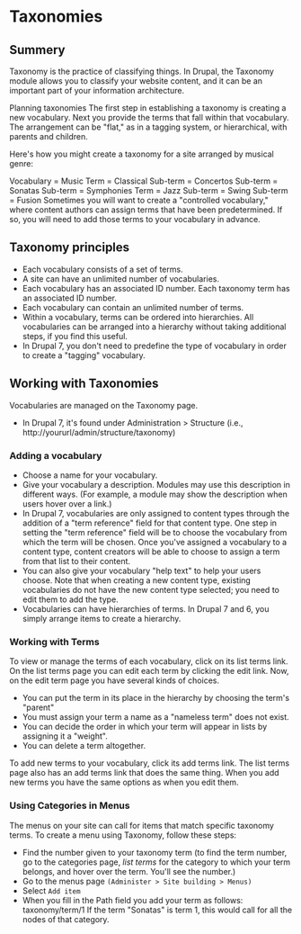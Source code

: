 # Taxonomies
## Summery
Taxonomy is the practice of classifying things. In Drupal, the Taxonomy module allows you to classify your website content, and it can be an important part of your information architecture.

Planning taxonomies
The first step in establishing a taxonomy is creating a new vocabulary. Next you provide the terms that fall within that vocabulary. The arrangement can be "flat," as in a tagging system, or hierarchical, with parents and children.

Here's how you might create a taxonomy for a site arranged by musical genre:

Vocabulary = Music
Term = Classical
Sub-term = Concertos
Sub-term = Sonatas
Sub-term = Symphonies
Term = Jazz
Sub-term = Swing
Sub-term = Fusion
Sometimes you will want to create a "controlled vocabulary," where content authors can assign terms that have been predetermined. If so, you will need to add those terms to your vocabulary in advance.

## Taxonomy principles
* Each vocabulary consists of a set of terms.
* A site can have an unlimited number of vocabularies.
* Each vocabulary has an associated ID number. Each taxonomy term has an associated ID number.
* Each vocabulary can contain an unlimited number of terms.
* Within a vocabulary, terms can be ordered into hierarchies. All vocabularies can be arranged into a hierarchy without taking additional steps, if you find this useful.
* In Drupal 7, you don't need to predefine the type of vocabulary in order to create a "tagging" vocabulary.

## Working with Taxonomies

Vocabularies are managed on the Taxonomy page.
* In Drupal 7, it's found under Administration > Structure (i.e., http://yoururl/admin/structure/taxonomy)

### Adding a vocabulary
* Choose a name for your vocabulary.
* Give your vocabulary a description. Modules may use this description in different ways. (For example, a module may show the description when users hover over a link.)
* In Drupal 7, vocabularies are only assigned to content types through the addition of a "term reference" field for that content type. One step in setting the "term reference" field will be to choose the vocabulary from which the term will be chosen. Once you've assigned a vocabulary to a content type, content creators will be able to choose to assign a term from that list to their content.
* You can also give your vocabulary "help text" to help your users choose. Note that when creating a new content type, existing vocabularies do not have the new content type selected; you need to edit them to add the type.
* Vocabularies can have hierarchies of terms. In Drupal 7 and 6, you simply arrange items to create a hierarchy.

### Working with Terms
To view or manage the terms of each vocabulary, click on its list terms link. On the list terms page you can edit each term by clicking the edit link. Now, on the edit term page you have several kinds of choices.

* You can put the term in its place in the hierarchy by choosing the term's "parent"
* You must assign your term a name as a "nameless term" does not exist.
* You can decide the order in which your term will appear in lists by assigning it a "weight".
* You can delete a term altogether.

To add new terms to your vocabulary, click its add terms link. The list terms page also has an add terms link that does the same thing. When you add new terms you have the same options as when you edit them.

### Using Categories in Menus

The menus on your site can call for items that match specific taxonomy terms. To create a menu using Taxonomy, follow these steps:

* Find the number given to your taxonomy term (to find the term number, go to the categories page, *list terms* for the category to which your term belongs, and hover over the term. You'll see the number.)
* Go to the menus page `(Administer > Site building > Menus)`
* Select `Add item`
* When you fill in the Path field you add your term as follows:
taxonomy/term/1
If the term "Sonatas" is term 1, this would call for all the nodes of that category.
